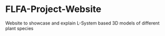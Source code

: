 # FLFA-Project-Website
Website to showcase and explain L-System based 3D models of different plant species
